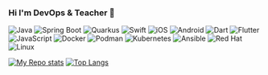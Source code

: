 ### Hi I'm DevOps & Teacher 👋

![Java](https://img.shields.io/static/v1?label=%20&message=Java&color=f5dd3a&logoColor=000000&style=for-the-badge&logo=OpenJDK)
![Spring Boot](https://img.shields.io/static/v1?label=%20&message=Spring%20Boot&color=6DB33F&logoColor=ffffff&style=for-the-badge&logo=Spring%20Boot)
![Quarkus](https://img.shields.io/static/v1?label=%20&message=Quarkus&color=4695EB&logoColor=ffffff&style=for-the-badge&logo=Quarkus)
![Swift](https://img.shields.io/static/v1?label=%20&message=Swift&color=F05138&logoColor=ffffff&style=for-the-badge&logo=Swift)
![iOS](https://img.shields.io/static/v1?label=%20&message=iOS&color=000000&logoColor=ffffff&style=for-the-badge&logo=iOS)
![Android](https://img.shields.io/static/v1?label=%20&message=Android&color=3DDC84&logoColor=ffffff&style=for-the-badge&logo=Android)
![Dart](https://img.shields.io/static/v1?label=%20&message=Dart&color=0175C2&style=for-the-badge&logo=Dart)
![Flutter](https://img.shields.io/static/v1?label=%20&message=Flutter&color=02569B&style=for-the-badge&logo=Flutter)
![JavaScript](https://img.shields.io/static/v1?label=%20&message=JavaScript&color=F7DF1E&logoColor=000000&style=for-the-badge&logo=JavaScript)
![Docker](https://img.shields.io/static/v1?label=%20&message=Docker&color=2496ED&logoColor=ffffff&style=for-the-badge&logo=Docker)
![Podman](https://img.shields.io/static/v1?label=%20&message=Podman&color=892CA0&logoColor=ffffff&style=for-the-badge&logo=Podman)
![Kubernetes](https://img.shields.io/static/v1?label=%20&message=Kubernetes&color=326CE5&logoColor=ffffff&style=for-the-badge&logo=Kubernetes)
![Ansible](https://img.shields.io/static/v1?label=%20&message=Ansible&color=EE0000&logoColor=ffffff&style=for-the-badge&logo=Ansible)
![Red Hat](https://img.shields.io/static/v1?label=%20&message=Red%20Hat&color=EE0000&logoColor=ffffff&style=for-the-badge&logo=Red%20Hat)
![Linux](https://img.shields.io/static/v1?label=%20&message=Linux&color=FCC624&logoColor=000000&style=for-the-badge&logo=Linux)

<!--
**JSWilProf/jswilprof** GitHub profile.
-->
[![My Repo stats](https://github-readme-stats.vercel.app/api?username=jswilprof&show_icons=true)](https://github.com/jswilprof)
[![Top Langs](https://github-readme-stats.vercel.app/api/top-langs/?username=jswilprof)](https://github.com/jswilprof)
